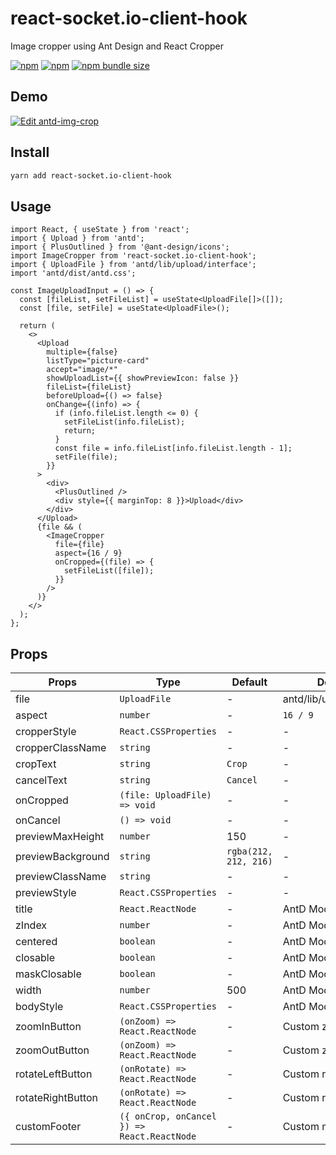# react-socket.io-client-hook

Image cropper using Ant Design and React Cropper

[![npm](https://img.shields.io/npm/v/react-socket.io-client-hook.svg?style=flat-square)](https://www.npmjs.com/package/react-socket.io-client-hook)
[![npm](https://img.shields.io/npm/dt/react-socket.io-client-hook?style=flat-square)](https://www.npmtrends.com/react-socket.io-client-hook)
[![npm bundle size](https://img.shields.io/bundlephobia/minzip/react-socket.io-client-hook?style=flat-square)](https://bundlephobia.com/result?p=react-socket.io-client-hook)

## Demo

[![Edit antd-img-crop](https://codesandbox.io/static/img/play-codesandbox.svg)](https://codesandbox.io/s/react-socket.io-client-hook-5e9x86)


## Install

```sh
yarn add react-socket.io-client-hook
```

## Usage

```tsx
import React, { useState } from 'react';
import { Upload } from 'antd';
import { PlusOutlined } from '@ant-design/icons';
import ImageCropper from 'react-socket.io-client-hook';
import { UploadFile } from 'antd/lib/upload/interface';
import 'antd/dist/antd.css';

const ImageUploadInput = () => {
  const [fileList, setFileList] = useState<UploadFile[]>([]);
  const [file, setFile] = useState<UploadFile>();

  return (
    <>
      <Upload
        multiple={false}
        listType="picture-card"
        accept="image/*"
        showUploadList={{ showPreviewIcon: false }}
        fileList={fileList}
        beforeUpload={() => false}
        onChange={(info) => {
          if (info.fileList.length <= 0) {
            setFileList(info.fileList);
            return;
          }
          const file = info.fileList[info.fileList.length - 1];
          setFile(file);
        }}
      >
        <div>
          <PlusOutlined />
          <div style={{ marginTop: 8 }}>Upload</div>
        </div>
      </Upload>
      {file && (
        <ImageCropper
          file={file}
          aspect={16 / 9}
          onCropped={(file) => {
            setFileList([file]);
          }}
        />
      )}
    </>
  );
};
```

## Props

| Props             | Type                                        | Default               | Description                |
| ----------------- | ------------------------------------------- | --------------------- | -------------------------- |
| file              | `UploadFile`                                | -                     | antd/lib/upload/UploadFile |
| aspect            | `number`                                    | -                     | `16 / 9`                   |
| cropperStyle      | `React.CSSProperties`                       | -                     | -                          |
| cropperClassName  | `string`                                    | -                     | -                          |
| cropText          | `string`                                    | `Crop`                | -                          |
| cancelText        | `string`                                    | `Cancel`              | -                          |
| onCropped         | `(file: UploadFile) => void`                | -                     | -                          |
| onCancel          | `() => void`                                | -                     | -                          |
| previewMaxHeight  | `number`                                    | 150                   | -                          |
| previewBackground | `string`                                    | `rgba(212, 212, 216)` | -                          |
| previewClassName  | `string`                                    | -                     | -                          |
| previewStyle      | `React.CSSProperties`                       | -                     | -                          |
| title             | `React.ReactNode`                           | -                     | AntD Modal props           |
| zIndex            | `number`                                    | -                     | AntD Modal props           |
| centered          | `boolean`                                   | -                     | AntD Modal props           |
| closable          | `boolean`                                   | -                     | AntD Modal props           |
| maskClosable      | `boolean`                                   | -                     | AntD Modal props           |
| width             | `number`                                    | 500                   | AntD Modal props           |
| bodyStyle         | `React.CSSProperties`                       | -                     | AntD Modal props           |
| zoomInButton      | `(onZoom) => React.ReactNode`               | -                     | Custom zoom in button      |
| zoomOutButton     | `(onZoom) => React.ReactNode`               | -                     | Custom zoom out button     |
| rotateLeftButton  | `(onRotate) => React.ReactNode`             | -                     | Custom rotate left button  |
| rotateRightButton | `(onRotate) => React.ReactNode`             | -                     | Custom rotate right button |
| customFooter      | `({ onCrop, onCancel }) => React.ReactNode` | -                     | Custom modal footer        |
